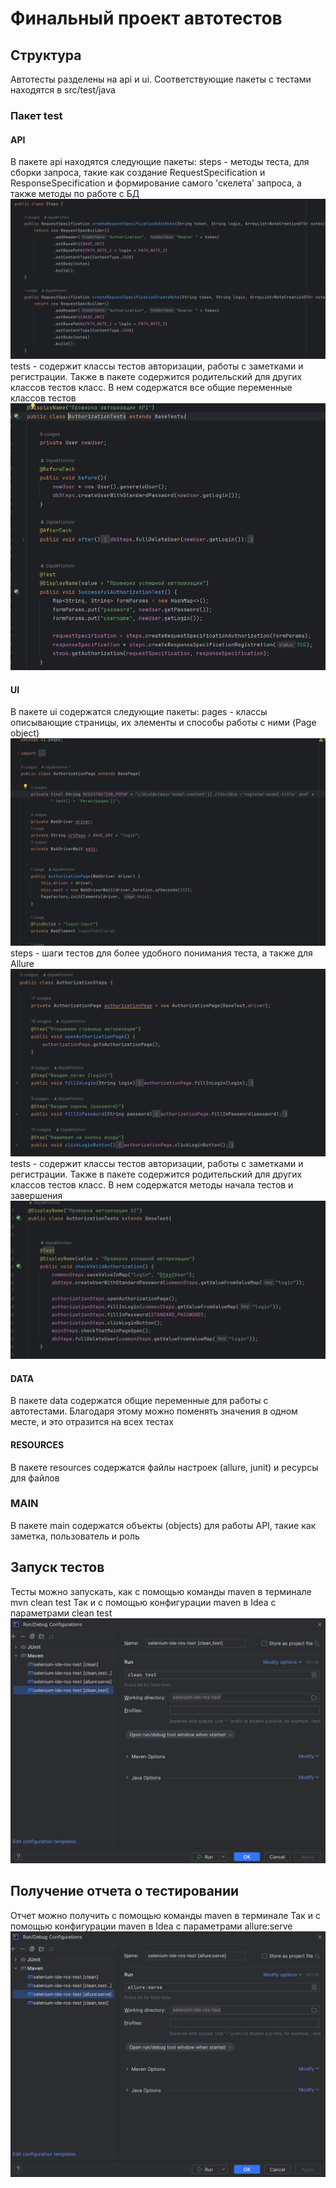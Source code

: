 # Финальный проект автотестов

## Структура
Автотесты разделены на api и ui. Соответствующие пакеты с тестами находятся в src/test/java

### Пакет test

#### API
В пакете api находятся следующие пакеты:
steps - методы теста, для сборки запроса, такие как создание RequestSpecification и ResponseSpecification и формирование самого 'скелета' запроса, а также методы по работе с БД
![img.png](img/ApiSteps.png)
tests - содержит классы тестов авторизации, работы с заметками и регистрации. Также в пакете содержится родительский для других классов тестов класс. В нем содержатся все общие переменные классов тестов
![img.png](img/ApiTests.png)

#### UI
В пакете ui содержатся следующие пакеты:
pages - классы описывающие страницы, их элементы и способы работы с ними (Page object)
![img.png](img/UiPage.png)
steps - шаги тестов для более удобного понимания теста, а также для Allure
![img.png](img/UiSteps.png)
tests - содержит классы тестов авторизации, работы с заметками и регистрации. Также в пакете содержится родительский для других классов тестов класс. В нем содержатся методы начала тестов и завершения
![img.png](img/UiTests.png)

#### DATA
В пакете data содержатся общие переменные для работы с автотестами. Благодаря этому можно поменять значения в одном месте, и это отразится на всех тестах

#### RESOURCES
В пакете resources содержатся файлы настроек (allure, junit) и ресурсы для файлов

### MAIN
В пакете main содержатся объекты (objects) для работы API, такие как заметка, пользователь и роль

## Запуск тестов
Тесты можно запускать, как с помощью команды maven в терминале
mvn clean test
Так и с помощью конфигурации maven в Idea с параметрами clean test
![img.png](img/ConfigCleanTest.png)

## Получение отчета о тестировании
Отчет можно получить с помощью команды maven в терминале
Так и с помощью конфигурации maven в Idea с параметрами allure:serve
![img.png](img/ConfigAllure.png)